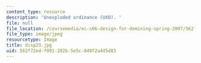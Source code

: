 ```yaml
---
content_type: resource
description: 'Unexploded ordinance (UXO). '
file: null
file_location: /coursemedia/ec-s06-design-for-demining-spring-2007/562f72edf091202b5e5c849f2a4d5d83_disp23.jpg
file_type: image/jpeg
resourcetype: Image
title: disp23.jpg
uid: 562f72ed-f091-202b-5e5c-849f2a4d5d83
---
```

